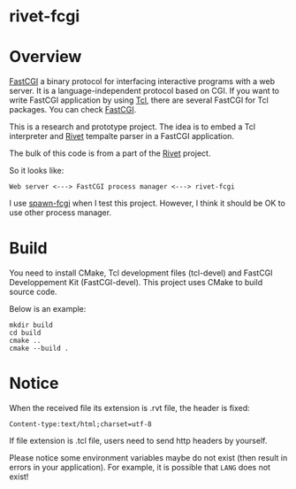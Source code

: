 rivet-fcgi
=====

# Overview

[FastCGI](https://fastcgi-archives.github.io/) a binary protocol for
interfacing interactive programs with a web server.
It is a language-independent protocol based on CGI.
If you want to write FastCGI application by using [Tcl](https://www.tcl.tk/),
there are several FastCGI for Tcl packages.
You can check [FastCGI](https://wiki.tcl-lang.org/page/FastCGI).

This is a research and prototype project.
The idea is to embed a Tcl interpreter and
[Rivet](https://tcl.apache.org/rivet/) tempalte parser in
a FastCGI application.

The bulk of this code is from a part of the
[Rivet](https://tcl.apache.org/rivet/) project.

So it looks like:

    Web server <---> FastCGI process manager <---> rivet-fcgi

I use [spawn-fcgi](https://github.com/lighttpd/spawn-fcgi)
when I test this project.
However, I think it should be OK to use other process manager.


# Build

You need to install CMake, Tcl development files (tcl-devel) and
FastCGI Developpement Kit (FastCGI-devel).
This project uses CMake to build source code.

Below is an example:

    mkdir build
    cd build
    cmake ..
    cmake --build .


# Notice

When the received file its extension is .rvt file, the header is fixed:

    Content-type:text/html;charset=utf-8

If file extension is .tcl file, users need to send http headers
by yourself.

Please notice some environment variables maybe do not exist (then result
in errors in your application). For example, it is possible that `LANG`
does not exist!


